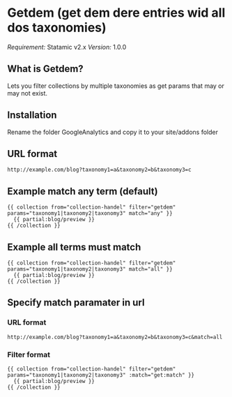 # Getdem (get dem dere entries wid all dos taxonomies)

*Requirement:* Statamic v2.x
*Version:* 1.0.0

## What is Getdem?

Lets you filter collections by multiple taxonomies as get params that may or may not exist.

## Installation
Rename the folder GoogleAnalytics and copy it to your site/addons folder

## URL format
```
http://example.com/blog?taxonomy1=a&taxonomy2=b&taxonomy3=c
```

## Example match any term (default)
```
{{ collection from="collection-handel" filter="getdem" params="taxonomy1|taxonomy2|taxonomy3" match="any" }}
  {{ partial:blog/preview }}
{{ /collection }}
```

## Example all terms must match
```
{{ collection from="collection-handel" filter="getdem" params="taxonomy1|taxonomy2|taxonomy3" match="all" }}
  {{ partial:blog/preview }}
{{ /collection }}
```

## Specify match paramater in url

### URL format
```
http://example.com/blog?taxonomy1=a&taxonomy2=b&taxonomy3=c&match=all
```

### Filter format
```
{{ collection from="collection-handel" filter="getdem" params="taxonomy1|taxonomy2|taxonomy3" :match="get:match" }}
  {{ partial:blog/preview }}
{{ /collection }}
```
